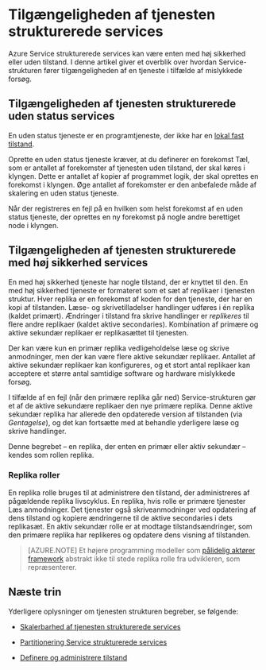 <properties
   pageTitle="Tilgængeligheden af tjenesten strukturerede services | Microsoft Azure"
   description="I denne artikel beskrives fejl registrering, failover og genoprettelse for tjenester"
   services="service-fabric"
   documentationCenter=".net"
   authors="appi101"
   manager="timlt"
   editor=""/>

<tags
   ms.service="service-fabric"
   ms.devlang="dotnet"
   ms.topic="article"
   ms.tgt_pltfrm="NA"
   ms.workload="NA"
   ms.date="08/10/2016"
   ms.author="aprameyr"/>

# <a name="availability-of-service-fabric-services"></a>Tilgængeligheden af tjenesten strukturerede services
Azure Service strukturerede services kan være enten med høj sikkerhed eller uden tilstand. I denne artikel giver et overblik over hvordan Service-strukturen fører tilgængeligheden af en tjeneste i tilfælde af mislykkede forsøg.

## <a name="availability-of-service-fabric-stateless-services"></a>Tilgængeligheden af tjenesten strukturerede uden status services
En uden status tjeneste er en programtjeneste, der ikke har en [lokal fast tilstand](service-fabric-concepts-state.md).

Oprette en uden status tjeneste kræver, at du definerer en forekomst Tæl, som er antallet af forekomster af tjenesten uden tilstand, der skal køres i klyngen. Dette er antallet af kopier af programmet logik, der skal oprettes en forekomst i klyngen. Øge antallet af forekomster er den anbefalede måde af skalering en uden status tjeneste.

Når der registreres en fejl på en hvilken som helst forekomst af en uden status tjeneste, der oprettes en ny forekomst på nogle andre berettiget node i klyngen.

## <a name="availability-of-service-fabric-stateful-services"></a>Tilgængeligheden af tjenesten strukturerede med høj sikkerhed services
En med høj sikkerhed tjeneste har nogle tilstand, der er knyttet til den. En med høj sikkerhed tjeneste er formateret som et sæt af replikaer i tjenesten struktur. Hver replika er en forekomst af koden for den tjeneste, der har en kopi af tilstanden. Læse- og skrivetilladelser handlinger udføres i én replika (kaldet primært). Ændringer i tilstand fra skrive handlinger er *replikeres* til flere andre replikaer (kaldet aktive secondaries). Kombination af primære og aktive sekundær replikaer er replikasættet til tjenesten.

Der kan være kun en primær replika vedligeholdelse læse og skrive anmodninger, men der kan være flere aktive sekundær replikaer. Antallet af aktive sekundær replikaer kan konfigureres, og et stort antal replikaer kan acceptere et større antal samtidige software og hardware mislykkede forsøg.

I tilfælde af en fejl (når den primære replika går ned) Service-strukturen gør et af de aktive sekundære replikaer den nye primære replika. Denne aktive sekundær replika har allerede den opdaterede version af tilstanden (via *Gentagelse*), og det kan fortsætte med at behandle yderligere læse og skrive handlinger.

Denne begrebet – en replika, der enten en primær eller aktiv sekundær – kendes som rollen replika.

### <a name="replica-roles"></a>Replika roller
En replika rolle bruges til at administrere den tilstand, der administreres af pågældende replika livscyklus. En replika, hvis rolle er primære tjenester Læs anmodninger. Det tjenester også skriveanmodninger ved opdatering af dens tilstand og kopiere ændringerne til de aktive secondaries i dets replikasæt. En aktiv sekundær rolle er at modtage tilstandsændringer, som den primære replika har replikeres og opdatere dens visning af tilstanden.

>[AZURE.NOTE] Et højere programming modeller som [pålidelig aktører framework](service-fabric-reliable-actors-introduction.md) abstrakt ikke til stede replika rolle fra udvikleren, som repræsenterer.

## <a name="next-steps"></a>Næste trin

Yderligere oplysninger om tjenesten strukturen begreber, se følgende:

- [Skalerbarhed af tjenesten strukturerede services](service-fabric-concepts-scalability.md)

- [Partitionering Service strukturerede services](service-fabric-concepts-partitioning.md)

- [Definere og administrere tilstand](service-fabric-concepts-state.md)
